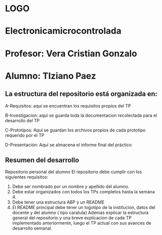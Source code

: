 # LOGO
# Electronicamicrocontrolada

# Profesor: Vera Cristian Gonzalo
# Alumno: TIziano Paez

## La estructura del repositorio está organizada en:

A-Requisitos: aquí se encuentran los requisitos propios del TP

B-Investigacion: aqui se guarda toda la documentacion recolectada para el desarrollo del TP

C-Prototipos: Aquí se guardan los archivos propios de cada prototipo requerido por el TP

D-Presentación: Aquí se almacena el informe final del práctico

## Resumen del desarrollo
Repositorio personal del alumno 
El repositorio debe cumplir con los siguientes requisitos: 
1) Debe ser nombrado por un nombre y apellido del alumno.
2) Debe estar organizados con todos los TPs completos hasta la semana 4. 
3) Debe tener una estructura ABP y un README
4) El README principal debe tener un logotipo de la institucion, datos del docente y del alumno ( tipo caratula) Ademas explicar la estructura general del repositorio y una breve explicacion de cada TP implementado anteriormente, luego el TP actual con sus avances de desarrollo semanal. 
